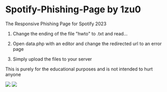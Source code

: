# Spotify-Phishing-Page by 1zu0
The Responsive Phishing Page for Spotify 2023

1. Change the ending of the file "hwto" to .txt and read...

2. Open data.php with an editor and change the redirected url to an error page

3. Simply upload the files to your server

This is purely for the educational purposes and is not intended to hurt anyone

<img src="https://i.imgur.com/C9ndXyP.png">

<img src="https://i.imgur.com/aESkQ6a.png">
